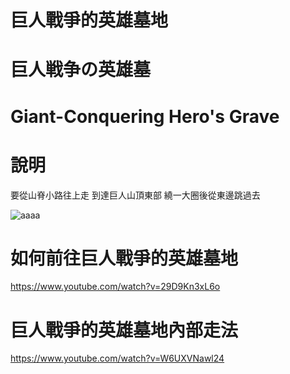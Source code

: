 # 巨人戰爭的英雄墓地
# 巨人戦争の英雄墓	
# Giant-Conquering Hero's Grave

# 說明
要從山脊小路往上走
到達巨人山頂東部
繞一大圈後從東邊跳過去

![aaaa](https://user-images.githubusercontent.com/4385327/158023027-38d3b697-02f2-4d60-a079-1b32dbe2fc6b.jpg)

# 如何前往巨人戰爭的英雄墓地
https://www.youtube.com/watch?v=29D9Kn3xL6o

# 巨人戰爭的英雄墓地內部走法
https://www.youtube.com/watch?v=W6UXVNawl24
